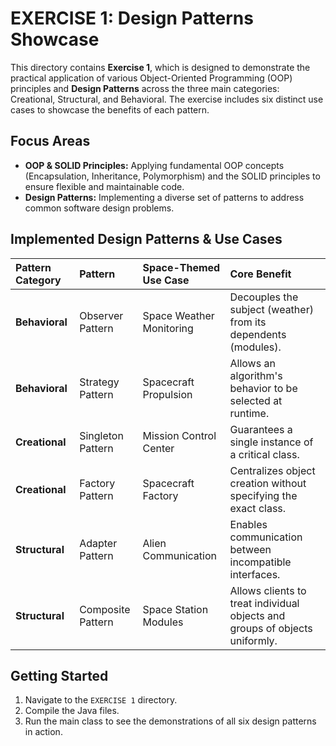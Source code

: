 #  EXERCISE 1: Design Patterns Showcase

This directory contains **Exercise 1**, which is designed to demonstrate the practical application of various Object-Oriented Programming (OOP) principles and **Design Patterns** across the three main categories: Creational, Structural, and Behavioral. The exercise includes six distinct use cases to showcase the benefits of each pattern.

##  Focus Areas
* **OOP & SOLID Principles:** Applying fundamental OOP concepts (Encapsulation, Inheritance, Polymorphism) and the SOLID principles to ensure flexible and maintainable code.
* **Design Patterns:** Implementing a diverse set of patterns to address common software design problems.

##  Implemented Design Patterns & Use Cases

| Pattern Category | Pattern | Space-Themed Use Case | Core Benefit |
| :--- | :--- | :--- | :--- |
| **Behavioral** | Observer Pattern | Space Weather Monitoring | Decouples the subject (weather) from its dependents (modules). |
| **Behavioral** | Strategy Pattern | Spacecraft Propulsion | Allows an algorithm's behavior to be selected at runtime. |
| **Creational** | Singleton Pattern | Mission Control Center | Guarantees a single instance of a critical class. |
| **Creational** | Factory Pattern | Spacecraft Factory | Centralizes object creation without specifying the exact class. |
| **Structural** | Adapter Pattern | Alien Communication | Enables communication between incompatible interfaces. |
| **Structural** | Composite Pattern | Space Station Modules | Allows clients to treat individual objects and groups of objects uniformly. |

##  Getting Started

1.  Navigate to the `EXERCISE 1` directory.
2.  Compile the Java files.
3.  Run the main class to see the demonstrations of all six design patterns in action.

